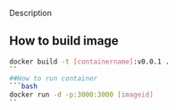 Description

## How to build image

```bash
docker build -t [containername]:v0.0.1 .
`` 
##How to run container
```bash
docker run -d -p:3000:3000 [imageid]
``
